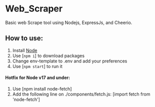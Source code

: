 # Web_Scraper
Basic web Scrape tool using Nodejs, ExpressJs, and Cheerio.

## How to use:
1. Install <a href="https://nodejs.org/en/">Node</a>
2. Use [`npm i`] to download packages
3. Change env-template to .env and add your preferences
4. Use [`npm start`] to run it

#### Hotfix for Node v17 and under: 
1. Use [npm install node-fetch]
2. Add the following line on ./components/fetch.js: [import fetch from       'node-fetch']